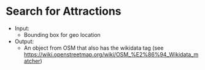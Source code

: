 # Search for Attractions

- Input: 
    - Bounding box for geo location
- Output: 
    - An object from OSM that also has the wikidata tag (see https://wiki.openstreetmap.org/wiki/OSM_%E2%86%94_Wikidata_matcher)